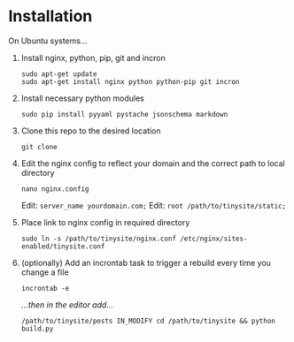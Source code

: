# Installation

On Ubuntu systems...

1. Install nginx, python, pip, git and incron
   ```
   sudo apt-get update
   sudo apt-get install nginx python python-pip git incron
   ```
2. Install necessary python modules
   ```
   sudo pip install pyyaml pystache jsonschema markdown
   ```
3. Clone this repo to the desired location
   ```
   git clone
   ```
4. Edit the nginx config to reflect your domain and the correct path to local directory
   ```
   nano nginx.config
   ```
   Edit: `server_name yourdomain.com;`
   Edit: `root /path/to/tinysite/static;`

5. Place link to nginx config in required directory
   ```
   sudo ln -s /path/to/tinysite/nginx.conf /etc/nginx/sites-enabled/tinysite.conf
   ```
6. (optionally) Add an incrontab task to trigger a rebuild every time you change a file
   ```
   incrontab -e
   ```
   _...then in the editor add..._
   ```
   /path/to/tinysite/posts IN_MODIFY cd /path/to/tinysite && python build.py
   ```
